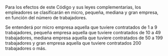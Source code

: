 Para los efectos de este Código y sus leyes complementarias, los empleadores se clasificarán en micro, pequeña, mediana y gran empresa, en función del número de trabajadores.

Se entenderá por micro empresa aquella que tuviere contratados de 1 a 9 trabajadores, pequeña empresa aquella que tuviere contratados de 10 a 49 trabajadores, mediana empresa aquella que tuviere contratados de 50 a 199 trabajadores y gran empresa aquella que tuviere contratados 200 trabajadores o más.